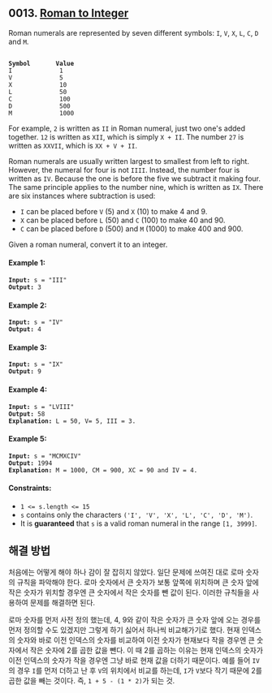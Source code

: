 ## 0013. [Roman to Integer](https://leetcode.com/problems/roman-to-integer/)

Roman numerals are represented by seven different symbols: `I`, `V`, `X`, `L`, `C`, `D` and `M`.

<pre><code>
<strong>Symbol       Value</strong>
I             1
V             5
X             10
L             50
C             100
D             500
M             1000
</code></pre>

For example, `2` is written as `II` in Roman numeral, just two one's added together. `12` is written as `XII`, which is simply `X + II`. The number `27` is written as `XXVII`, which is `XX + V + II`.

Roman numerals are usually written largest to smallest from left to right. However, the numeral for four is not `IIII`. Instead, the number four is written as `IV`. Because the one is before the five we subtract it making four. The same principle applies to the number nine, which is written as `IX`. There are six instances where subtraction is used:

- `I` can be placed before `V` (5) and `X` (10) to make 4 and 9.
- `X` can be placed before `L` (50) and `C` (100) to make 40 and 90.
- `C` can be placed before `D` (500) and `M` (1000) to make 400 and 900.

Given a roman numeral, convert it to an integer.

#### Example 1:

<pre><code><strong>Input:</strong> s = "III"
<strong>Output:</strong> 3</code></pre>

#### Example 2:

<pre><code><strong>Input:</strong> s = "IV"
<strong>Output:</strong> 4</code></pre>

#### Example 3:

<pre><code><strong>Input:</strong> s = "IX"
<strong>Output:</strong> 9</code></pre>

#### Example 4:

<pre><code><strong>Input:</strong> s = "LVIII"
<strong>Output:</strong> 58
<strong>Explanation:</strong> L = 50, V= 5, III = 3.</code></pre>

#### Example 5:

<pre><code><strong>Input:</strong> s = "MCMXCIV"
<strong>Output:</strong> 1994
<strong>Explanation:</strong> M = 1000, CM = 900, XC = 90 and IV = 4.</code></pre>

#### Constraints:

- `1 <= s.length <= 15`
- `s` contains only the characters `('I', 'V', 'X', 'L', 'C', 'D', 'M')`.
- It is **guaranteed** that `s` is a valid roman numeral in the range `[1, 3999]`.

## 해결 방법

처음에는 어떻게 해야 하나 감이 잘 잡히지 않았다. 일단 문제에 쓰여진 대로 로마 숫자의 규칙을 파악해야 한다. 로마 숫자에서 큰 숫자가 보통 앞쪽에 위치하며 큰 숫자 앞에 작은 숫자가 위치할 경우엔 큰 숫자에서 작은 숫자를 뺀 값이 된다. 이러한 규칙들을 사용하여 문제를 해결하면 된다.

로마 숫자를 먼저 사전 정의 했는데, 4, 9와 같이 작은 숫자가 큰 숫자 앞에 오는 경우를 먼저 정의할 수도 있겠지만 그렇게 하기 싫어서 하나씩 비교해가기로 했다. 현재 인덱스의 숫자와 바로 이전 인덱스의 숫자를 비교하여 이전 숫자가 현재보다 작을 경우엔 큰 숫자에서 작은 숫자에 2를 곱한 값을 뺀다. 이 때 2를 곱하는 이유는 현재 인덱스의 숫자가 이전 인덱스의 숫자가 작을 경우엔 그냥 바로 현재 값을 더하기 때문이다. 예를 들어 `IV`의 경우 `I`를 먼저 더하고 난 후 `V`의 위치에서 비교를 하는데, `I`가 `V`보다 작기 때문에 2를 곱한 값을 빼는 것이다. 즉, `1 + 5 - (1 * 2)`가 되는 것.

